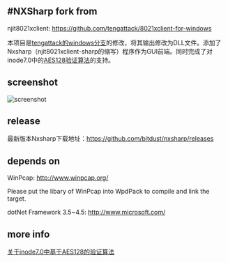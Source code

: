 #NXSharp
fork from
---
njit8021xclient: https://github.com/tengattack/8021xclient-for-windows

本项目是[tengattack的windows分支](https://github.com/tengattack/8021xclient-for-windows)的修改，将其输出修改为DLL文件。添加了Nxsharp（njit8021xclient-sharp的缩写）程序作为GUI前端。同时完成了对inode7.0中的[AES128验证算法](./Documents/h3c_AES_MD5.md)的支持。

screenshot
---
![screenshot](https://cloud.githubusercontent.com/assets/6072743/11125371/8796e67c-89a4-11e5-8ffb-7861f1e2c246.png)

release
---
最新版本Nxsharp下载地址：https://github.com/bitdust/nxsharp/releases

depends on
---
WinPcap: http://www.winpcap.org/

Please put the libary of WinPcap into WpdPack to compile and link the target.

dotNet Framework 3.5~4.5: http://www.microsoft.com/

more info
---
[关于inode7.0中基于AES128的验证算法](./Documents/h3c_AES_MD5.md)

